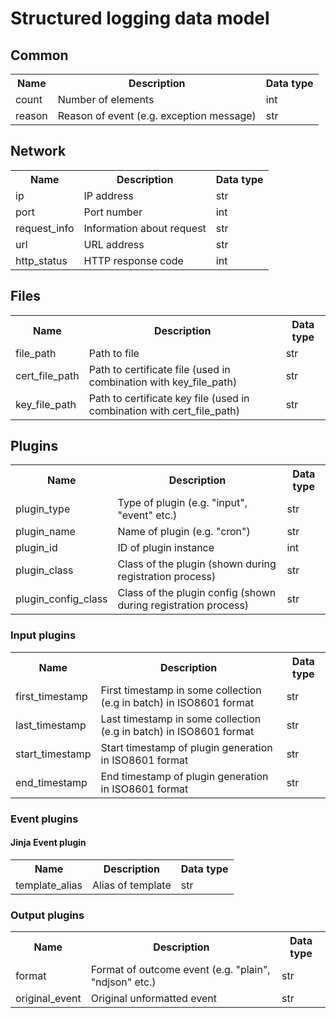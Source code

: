 # Structured logging data model

## Common

<table>
    <th>Name</th>
    <th>Description</th>
    <th>Data type</th>
    <tr>
        <td>count</td>
        <td>Number of elements</td>
        <td>int</td>
    </tr>
    <tr>
        <td>reason</td>
        <td>Reason of event (e.g. exception message)</td>
        <td>str</td>
    </tr>
</table>

## Network

<table>
    <th>Name</th>
    <th>Description</th>
    <th>Data type</th>
    <tr>
        <td>ip</td>
        <td>IP address</td>
        <td>str</td>
    </tr>
    <tr>
        <td>port</td>
        <td>Port number</td>
        <td>int</td>
    </tr>
    <tr>
        <td>request_info</td>
        <td>Information about request</td>
        <td>str</td>
    </tr>
    <tr>
        <td>url</td>
        <td>URL address</td>
        <td>str</td>
    </tr>
    <tr>
        <td>http_status</td>
        <td>HTTP response code</td>
        <td>int</td>
    </tr>
</table>

## Files

<table>
    <th>Name</th>
    <th>Description</th>
    <th>Data type</th>
    <tr>
        <td>file_path</td>
        <td>Path to file</td>
        <td>str</td>
    </tr>
    <tr>
        <td>cert_file_path</td>
        <td>Path to certificate file (used in combination with key_file_path)</td>
        <td>str</td>
    </tr>
    <tr>
        <td>key_file_path</td>
        <td>Path to certificate key file (used in combination with cert_file_path)</td>
        <td>str</td>
    </tr>
</table>

## Plugins

<table>
    <th>Name</th>
    <th>Description</th>
    <th>Data type</th>
    <tr>
        <td>plugin_type</td>
        <td>Type of plugin (e.g. "input", "event" etc.)</td>
        <td>str</td>
    </tr>
    <tr>
        <td>plugin_name</td>
        <td>Name of plugin (e.g. "cron")</td>
        <td>str</td>
    </tr>
    <tr>
        <td>plugin_id</td>
        <td>ID of plugin instance</td>
        <td>int</td>
    </tr>
    <tr>
        <td>plugin_class</td>
        <td>Class of the plugin (shown during registration process)</td>
        <td>str</td>
    </tr>
    <tr>
        <td>plugin_config_class</td>
        <td>Class of the plugin config (shown during registration process)</td>
        <td>str</td>
    </tr>
</table>

### Input plugins

<table>
    <th>Name</th>
    <th>Description</th>
    <th>Data type</th>
    <tr>
        <td>first_timestamp</td>
        <td>First timestamp in some collection (e.g in batch) in ISO8601 format</td>
        <td>str</td>
    </tr>
    <tr>
        <td>last_timestamp</td>
        <td>Last timestamp in some collection (e.g in batch) in ISO8601 format</td>
        <td>str</td>
    </tr>
    <tr>
        <td>start_timestamp</td>
        <td>Start timestamp of plugin generation in ISO8601 format</td>
        <td>str</td>
    </tr>
    <tr>
        <td>end_timestamp</td>
        <td>End timestamp of plugin generation in ISO8601 format</td>
        <td>str</td>
    </tr>
</table>

### Event plugins

#### Jinja Event plugin

<table>
    <th>Name</th>
    <th>Description</th>
    <th>Data type</th>
    <tr>
        <td>template_alias</td>
        <td>Alias of template</td>
        <td>str</td>
    </tr>
</table>

### Output plugins

<table>
    <th>Name</th>
    <th>Description</th>
    <th>Data type</th>
    <tr>
        <td>format</td>
        <td>Format of outcome event (e.g. "plain", "ndjson" etc.)</td>
        <td>str</td>
    </tr>
    <tr>
        <td>original_event</td>
        <td>Original unformatted event</td>
        <td>str</td>
    </tr>
</table>
